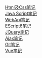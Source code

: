 [Html及Css笔记](https://github.com/zxl0108/Notes/blob/master/Html%20Css.md)</br>
[Java Script笔记](https://github.com/zxl0108/Notes/blob/master/Java%20Script.md)</br>
[WebApi笔记](https://github.com/zxl0108/Notes/blob/master/WebAPI.md)</br>
[EScript6笔记](https://github.com/zxl0108/Notes/blob/master/EScript6.md)</br>
[JQuery笔记](https://github.com/zxl0108/Notes/blob/master/jQuery.md)</br>
[Ajax笔记](https://github.com/zxl0108/Notes/blob/master/Ajax.md)</br>
[Git笔记](https://github.com/zxl0108/Notes/blob/master/Git.md)</br>
[Vue笔记](https://github.com/zxl0108/Notes/blob/master/Vue.md)</br>
